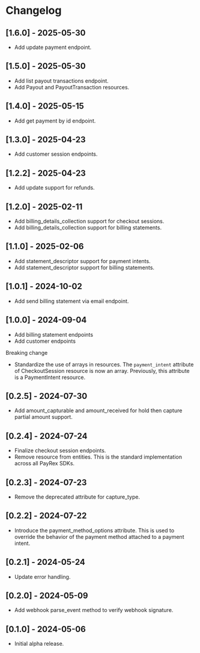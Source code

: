 # Changelog

## [1.6.0] - 2025-05-30
- Add update payment endpoint.

## [1.5.0] - 2025-05-30

- Add list payout transactions endpoint.
- Add Payout and PayoutTransaction resources.

## [1.4.0] - 2025-05-15

- Add get payment by id endpoint.

## [1.3.0] - 2025-04-23

- Add customer session endpoints.

## [1.2.2] - 2025-04-23

- Add update support for refunds.

## [1.2.0] - 2025-02-11

- Add billing_details_collection support for checkout sessions.
- Add billing_details_collection support for billing statements.

## [1.1.0] - 2025-02-06

- Add statement_descriptor support for payment intents.
- Add statement_descriptor support for billing statements.

## [1.0.1] - 2024-10-02

- Add send billing statement via email endpoint.

## [1.0.0] - 2024-09-04

- Add billing statement endpoints
- Add customer endpoints

Breaking change
- Standardize the use of arrays in resources. The `payment_intent` attribute of CheckoutSession resource is now an array. Previously, this attribute is a PaymentIntent resource.

## [0.2.5] - 2024-07-30

- Add amount_capturable and amount_received for hold then capture partial amount support.

## [0.2.4] - 2024-07-24

- Finalize checkout session endpoints.
- Remove resource from entities. This is the standard implementation across all PayRex SDKs.

## [0.2.3] - 2024-07-23

- Remove the deprecated attribute for capture_type.

## [0.2.2] - 2024-07-22

- Introduce the payment_method_options attribute. This is used to override the behavior of the payment method attached to a payment intent.

## [0.2.1] - 2024-05-24

- Update error handling.

## [0.2.0] - 2024-05-09

- Add webhook parse_event method to verify webhook signature.

## [0.1.0] - 2024-05-06

- Initial alpha release.
